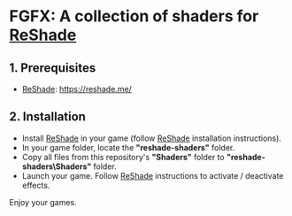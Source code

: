 # FGFX: A collection of shaders for [ReShade](https://reshade.me/)

## 1. Prerequisites
- [ReShade](https://reshade.me/): https://reshade.me/

## 2. Installation
- Install [ReShade](https://reshade.me/) in your game (follow [ReShade](https://reshade.me/) installation instructions).
- In your game folder, locate the **"reshade-shaders"** folder.
- Copy all files from this repository's **"Shaders"** folder to **"reshade-shaders\Shaders"** folder.
- Launch your game. Follow [ReShade](https://reshade.me/) instructions to activate / deactivate effects.

Enjoy your games.
